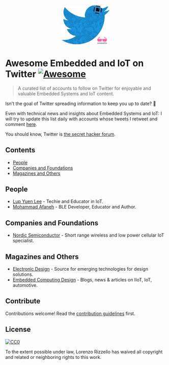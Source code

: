 <div align="center">
    <img width="30%" src="awesome_twt_embedded_iot_logo.png" alt="Awesome Embedded and IoT on Twitter Logo">
  <br />
</div>

# Awesome Embedded and IoT on Twitter [![Awesome](https://awesome.re/badge.svg)](https://awesome.re)

> A curated list of accounts to follow on Twitter for enjoyable and valuable Embedded Systems and IoT content.

Isn't the goal of Twitter spreading information to keep you up to date? :telescope:

Even with technical news and insights about Embedded Systems and IoT: I will try to update this list daily with accounts whose tweets I retweet and comment [here](https://twitter.com/iotwithit).

You should know, Twitter is [the secret hacker forum](https://www.youtube.com/watch?v=VCwiZ2dh17Q).


## Contents

- [People](#people)
- [Companies and Foundations](#companies-and-foundations)
- [Magazines and Others](#magazines-and-others)

## People

- [Lup Yuen Lee](https://twitter.com/MisterTechBlog) - Techie and Educator in IoT.
- [Mohammad Afaneh](https://twitter.com/m_afaneh) - BLE Developer, Educator and Author.

## Companies and Foundations

- [Nordic Semiconductor](https://twitter.com/NordicTweets) - Short range wireless and low power cellular IoT specialist.

## Magazines and Others

- [Electronic Design](https://twitter.com/ElectronicDesgn) - Source for emerging technologies for design solutions.
- [Embedded Computing Design](https://twitter.com/embedded_comp) - Blogs, news & articles on IIoT, IoT, automotive.

## Contribute

Contributions welcome! Read the [contribution guidelines](contributing.md) first.


## License

[![CC0](https://mirrors.creativecommons.org/presskit/buttons/88x31/svg/cc-zero.svg)](https://creativecommons.org/publicdomain/zero/1.0)

To the extent possible under law, Lorenzo Rizzello has waived all copyright and
related or neighboring rights to this work.
